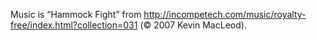 
  
Music is &#8220;Hammock Fight&#8221; from <http://incompetech.com/music/royalty-free/index.html?collection=031> (© 2007 Kevin MacLeod).